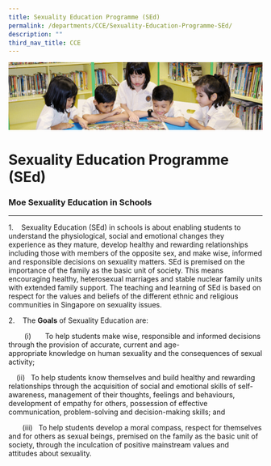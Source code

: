 ```yaml
---
title: Sexuality Education Programme (SEd)
permalink: /departments/CCE/Sexuality-Education-Programme-SEd/
description: ""
third_nav_title: CCE
---
```

![](/images/banner.gif)

Sexuality Education Programme (SEd)
===================================

### Moe Sexuality Education in Schools
----------------------------------

1.    Sexuality Education (SEd) in schools is about enabling students to understand the physiological, social and emotional changes they experience as they mature, develop healthy and rewarding relationships including those with members of the opposite sex, and make wise, informed and responsible decisions on sexuality matters. SEd is premised on the importance of the family as the basic unit of society. This means encouraging healthy, heterosexual marriages and stable nuclear family units with extended family support. The teaching and learning of SEd is based on respect for the values and beliefs of the different ethnic and religious communities in Singapore on sexuality issues.

2.    The <b>Goals</b> of Sexuality Education are:

        (i)       To help students make wise, responsible and informed decisions through the provision of accurate, current and age-appropriate knowledge on human sexuality and the consequences of sexual activity; 

    (ii)   To help students know themselves and build healthy and rewarding relationships through the acquisition of social and emotional skills of self-awareness, management of their thoughts, feelings and behaviours, development of empathy for others, possession of effective communication, problem-solving and decision-making skills; and 

       (iii)   To help students develop a moral compass, respect for themselves and for others as sexual beings, premised on the family as the basic unit of society, through the inculcation of positive mainstream values and attitudes about sexuality.